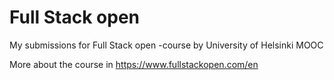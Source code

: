 # Full Stack open

My submissions for Full Stack open -course by University of Helsinki MOOC

More about the course in https://www.fullstackopen.com/en

